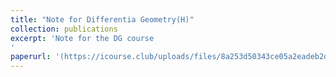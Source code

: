 ```yaml
---
title: "Note for Differentia Geometry(H)"
collection: publications
excerpt: 'Note for the DG course
'
paperurl: '(https://icourse.club/uploads/files/8a253d50343ce05a2eadeb2d50f0404d45df63b5.pdf)'
---
```


